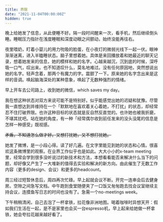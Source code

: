 ```yaml
---
title: 界限
date: "2021-11-04T00:00:00Z"
hidden: true
---
```


晚上给她发了信息，从此便睡不好。隔一段时间醒来一次，看手机，然后继续倒头睡。睡眠压力指针在浅度睡眠和深度动眼之间颤动，始终没能再往右。

夜里喂奶，盯着小婴儿的用力吮吸的脸蛋，在小夜灯的微弱光线下一起一伏。眼神渐渐迷离，进入半瞌睡状态。脑子里想着她。具体是来回播放着和她最近的聊天记录，想着她发来的信息，她的模样和她的名字。心越来越沉，沉到底的时候，深呼吸一口气，叹出来。也不知道叹什么，莫名地难过。没有任何原因地，突然想说出她的名字。轻声念着，那两个有魔力的字。震颤了一下。原来她的名字念出来是这样的音调。唤起脑海深处的某种意象，唤起了无数种强烈的情绪。

早上开车去公司路上，收到她的微信，which saves my day。

我在想这种状态对双方来说可能不是特别好。似乎能感觉出她的迟疑和犹豫。尽管我一直想达到并维持在一个「默默地在喜欢着关心着她，不打扰」的状态，却经常忍不住打破界限。也许这种目标的状态就是反自然反直觉的。也许她也被我折磨，不堪其扰吧。站在她的角度，有一种「经常偶尔收到前任发来的没头没尾的信息是怎样一种感受」既视感。

~~矛盾，不知道怎么做才好。又想打扰她，又不想打扰她。~~

她发了微博，是一小段心得。读了好几遍。在文字里能见到她的状态和心情。很喜欢这条微博里的观察。在业界工作似乎也是如此。大大小小的x-team meeting里，经常会学到很多没听说过的新技术和方法，本想看看能否来解决什么当下的问题，却好像又产生了一大堆新的值得去实验和解决的新方向。由此催生了无数工作内容（更多的design、会议）和更多的headcount。

周三经过短暂休息后，周四再次忙碌。早上起就会议不断。开完一连串会后去健身房。空隙之间急写文档。中午跑到食堂随便夹了一口饭又匆匆跑去找会议室继续主持会议，连摸鱼写日志的时间也没有了。急需一个no-meetings week。

下午稍稍清闲，自己去泡了一杯拿铁，拉花像非洲地图。喝着咖啡时异想天开：假如我们生活在一起，是不是家里也会买一台espresso机，早上起来给她做一杯拿铁，她会夸拉花越来越好看了。